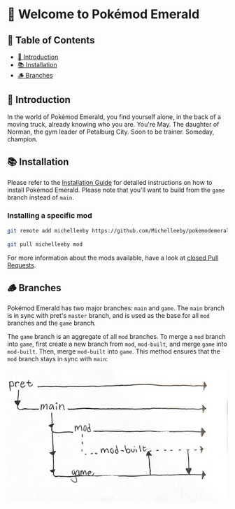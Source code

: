 # 👋 Welcome to Pokémod Emerald

## 📖 Table of Contents

- [📝 Introduction](#-introduction)
- [📚 Installation](#-installation)
- [🪵 Branches](#-branches)

## 📝 Introduction

In the world of Pokémod Emerald, you find yourself alone, in the back of a moving truck, already knowing who you are. You're May. The daughter of Norman, the gym leader of Petalburg City. Soon to be trainer. Someday, champion.

## 📚 Installation

Please refer to the [Installation Guide](INSTALL.md) for detailed instructions on how to install Pokémod Emerald. Please note that you'll want to build from the `game` branch instead of `main`.

### Installing a specific mod

```bash
git remote add michelleeby https://github.com/Michelleeby/pokemodemerald.git
```

```bash
git pull michelleeby mod
```

For more information about the mods available, have a look at [closed Pull Requests](https://github.com/Michelleeby/pokemodemerald/pulls?q=is%3Apr+is%3Aclosed+label%3Amod).

## 🪵 Branches

Pokémod Emerald has two major branches: `main` and `game`. The `main` branch is in sync with pret's `master` branch, and is used as the base for all `mod` branches and the `game` branch.

The `game` branch is an aggregate of all `mod` branches. To merge a `mod` branch into `game`, first create a new branch from `mod`, `mod-built`, and merge `game` into `mod-built`. Then, merge `mod-built` into `game`. This method ensures that the `mod` branch stays in sync with `main`:

![branching workflow](assets/branching-workflow.jpg)
